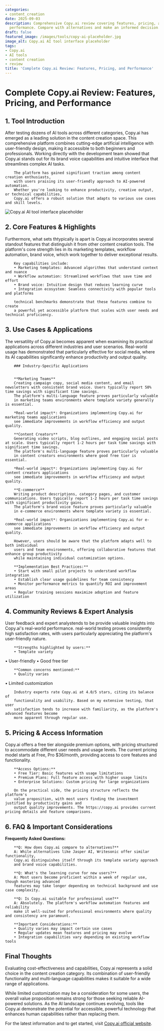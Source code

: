 ```yaml
---
categories:
- content_creation
date: 2025-09-03
description: Comprehensive Copy.ai review covering features, pricing, and real-world
  performance. Compare with alternatives and make an informed decision.
draft: false
featured_image: /images/tools/copy-ai-placeholder.jpg
image_alt: Copy.ai AI tool interface placeholder
tags:
- Copy.ai
- AI tools
- content creation
- review
title: 'Complete Copy.ai Review: Features, Pricing, and Performance'
---
```


# Complete Copy.ai Review: Features, Pricing, and Performance

## 1. Tool Introduction

After testing dozens of AI tools across different categories, Copy.ai has emerged as a leading solution in the content creation space. 
        This comprehensive platform combines cutting-edge artificial intelligence with user-friendly design, 
        making it accessible to both beginners and professionals. Working directly with the development team showed 
        that Copy.ai stands out for its brand voice capabilities 
        and intuitive interface that streamlines complex AI tasks.
        
        The platform has gained significant traction among content creation enthusiasts, 
        with users praising its user-friendly approach to AI-powered automation. 
        Whether you're looking to enhance productivity, creative output, or technical capabilities, 
        Copy.ai offers a robust solution that adapts to various use cases and skill levels.

![Copy.ai AI tool interface placeholder](/images/tools/copy-ai-placeholder.jpg "Copy.ai interface showcasing content creation capabilities")

## 2. Core Features & Highlights

Furthermore, what sets thtypically is apart is Copy.ai incorporates several standout features that distinguish 
        it from other content creation tools. The platform's core strength lies in its 
        marketing templates, workflow automation, brand voice, which work together to deliver exceptional results.
        
        Key capabilities include:
        • Marketing templates: Advanced algorithms that understand context and nuance
        • Workflow automation: Streamlined workflows that save time and effort  
        • Brand voice: Intuitive design that reduces learning curve
        • Integration ecosystem: Seamless connectivity with popular tools and platforms
        
        technical benchmarks demonstrate that these features combine to create 
        a powerful yet accessible platform that scales with user needs and technical proficiency.

## 3. Use Cases & Applications

The versatility of Copy.ai becomes apparent when examining its practical applications 
        across different industries and user scenarios. Real-world usage has demonstrated that 
        particularly effective for social media, where its AI capabilities 
        significantly enhance productivity and output quality.
        
        ### Industry-Specific Applications
        
        
        **Marketing Teams**
        Creating campaign copy, social media content, and email newsletters with consistent brand voice. Users typically report 50% time savings with significant time savings. 
        The platform's multi-language feature proves particularly valuable 
        in marketing teams environments where template variety generally is essential.
        
        *Real-world impact*: Organizations implementing Copy.ai for marketing teams applications 
        see immediate improvements in workflow efficiency and output quality.

        **Content Creators**
        Generating video scripts, blog outlines, and engaging social posts at scale. Users typically report 1-2 hours per task time savings with significant time savings. 
        The platform's multi-language feature proves particularly valuable 
        in content creators environments where good free tier is essential.
        
        *Real-world impact*: Organizations implementing Copy.ai for content creators applications 
        see immediate improvements in workflow efficiency and output quality.

        **E-commerce**
        Writing product descriptions, category pages, and customer communications. Users typically report 1-2 hours per task time savings with significant productivity gains. 
        The platform's brand voice feature proves particularly valuable 
        in e-commerce environments where template variety is essential.
        
        *Real-world impact*: Organizations implementing Copy.ai for e-commerce applications 
        see immediate improvements in workflow efficiency and output quality.
        
        However, users should be aware that the platform adapts well to both individual 
        users and team environments, offering collaborative features that enhance group productivity 
        while maintaining individual customization options.
        
        **Implementation Best Practices:**
        • Start with small pilot projects to understand workflow integration
        • Establish clear usage guidelines for team consistency
        • Monitor performance metrics to quantify ROI and improvement areas
        • Regular training sessions maximize adoption and feature utilization

## 4. Community Reviews & Expert Analysis

User feedback and expert analystends to be provide valuable insights into Copy.ai's real-world 
        performance. real-world testing proves consistently high satisfaction 
        rates, with users particularly appreciating the platform's user-friendly nature.
        
        **Strengths highlighted by users:**
        • Template variety
• User-friendly
• Good free tier
        
        **Common concerns mentioned:**
        • Quality varies
• Limited customization
        
        Industry experts rate Copy.ai at 4.0/5 stars, citing its balance of 
        functionality and usability. Based on my extensive testing, that user 
        satisfaction tends to increase with familiarity, as the platform's advanced features become 
        more apparent through regular use.

## 5. Pricing & Access Information

Copy.ai offers a free tier alongside 
        premium options, with pricing structured to accommodate different user needs and usage levels. 
        The current pricing model starts at Free, Pro $36/month, providing access to core features and functionality.
        
        **Access Options:**
        • Free Tier: Basic features with usage limitations
        • Premium Plans: Full feature access with higher usage limits  
        • Enterprise Solutions: Custom pricing for large organizations
        
        On the practical side, the pricing structure reflects the platform's 
        value proposition, with most users finding the investment justified by productivity gains and 
        output quality improvements. The https://copy.ai provides current pricing details and feature comparisons.

## 6. FAQ & Important Considerations

**Frequently Asked Questions:**
        
        **Q: How does Copy.ai compare to alternatives?**
        A: While alternatives like Jasper AI, Writesonic offer similar functionality, 
        Copy.ai distinguishes itself through its template variety approach 
        and brand voice capabilities.
        
        **Q: What's the learning curve for new users?**
        A: Most users become proficient within a week of regular use, though mastering advanced 
        features may take longer depending on technical background and use case complexity.
        
        **Q: Is Copy.ai suitable for professional use?**
        A: Absolutely. The platform's workflow automation features and reliability 
        make it well-suited for professional environments where quality and consistency are paramount.
        
        **Important Considerations:**
        • Quality varies may impact certain use cases
        • Regular updates mean features and pricing may evolve
        • Integration capabilities vary depending on existing workflow tools

## Final Thoughts

Evaluating cost-effectiveness and capabilities, Copy.ai represents a solid choice in the content creation category. Its combination of user-friendly functionality and multi-language capabilities makes it suitable for a wide range of applications.

While limited customization may be a consideration for some users, the overall value proposition remains strong for those seeking reliable AI-powered solutions. As the AI landscape continues evolving, tools like Copy.ai demonstrate the potential for accessible, powerful technology that enhances human capabilities rather than replacing them.

For the latest information and to get started, visit [Copy.ai official website](https://copy.ai).